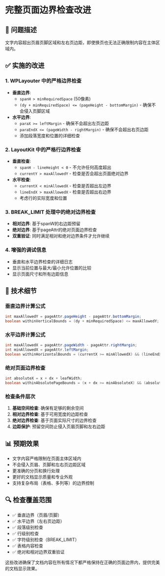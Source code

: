 # 完整页面边界检查改进

## 🎯 问题描述
文字内容超出页眉页脚区域和左右页边距，即使换页也无法正确限制内容在主体区域内。

## ✅ 实施的改进

### 1. WPLayouter 中的严格边界检查
- **垂直边界**:
  - `spanH > minRequiredSpace` (50像素)
  - `(dy + minRequiredSpace) <= (pageHeight - bottomMargin)` - 确保不会侵入页脚区域
- **水平边界**:
  - `paraX >= leftMargin` - 确保不会超出左页边距
  - `paraEndX <= (pageWidth - rightMargin)` - 确保不会超出右页边距
  - 添加段落宽度和位置的详细检查

### 2. LayoutKit 中的严格行边界检查
- **垂直检查**:
  - `spanH - lineHeight < 0` - 不允许任何高度超出
  - `currentY > maxAllowedY` - 检查是否会超出页面绝对边界
- **水平检查**:
  - `currentX < minAllowedX` - 检查是否超出左边界
  - `lineEndX > maxAllowedX` - 检查是否超出右边界
  - 考虑行的实际宽度和位置

### 3. BREAK_LIMIT 处理中的绝对边界检查
- **相对边界**: 基于spanW的右边距预留
- **绝对边界**: 基于pageAttr的绝对页面边界检查
- **双重验证**: 同时满足相对和绝对边界条件才允许继续

### 4. 增强的调试信息
- 垂直和水平边界检查的详细日志
- 显示当前位置与最大/最小允许位置的比较
- 显示页面尺寸和所有边距信息

## 🔧 技术细节

### 垂直边界计算公式
```java
int maxAllowedY = pageAttr.pageHeight - pageAttr.bottomMargin;
boolean withinVerticalBounds = (dy + minRequiredSpace) <= maxAllowedY;
```

### 水平边界计算公式
```java
int maxAllowedX = pageAttr.pageWidth - pageAttr.rightMargin;
int minAllowedX = pageAttr.leftMargin;
boolean withinHorizontalBounds = (currentX >= minAllowedX) && (lineEndX <= maxAllowedX);
```

### 绝对页面边界检查
```java
int absoluteX = x + dx + leafWidth;
boolean withinAbsolutePageBounds = (x + dx >= minAbsoluteX) && (absoluteX <= maxAbsoluteX);
```

### 检查条件层次
1. **基础空间检查**: 确保有足够的剩余空间
2. **相对边界检查**: 基于可用宽度的边距检查
3. **绝对边界检查**: 基于页面实际尺寸的边界检查
4. **边距保护**: 预留空间防止侵入页眉页脚和左右边距

## 📊 预期效果
- 文字内容严格限制在页面主体区域内
- 不会侵入页眉、页脚和左右页边距区域
- 更准确的分页和换行处理
- 更好的文档显示质量和专业外观
- 支持复杂布局（表格、多列等）的边界控制

## 🔍 检查覆盖范围
- ✅ 垂直边界（页眉/页脚）
- ✅ 水平边界（左右页边距）
- ✅ 段落级别检查
- ✅ 行级别检查
- ✅ 字符级别检查（BREAK_LIMIT）
- ✅ 表格内容检查
- ✅ 绝对和相对边界双重验证

这些改进确保了文档内容在所有情况下都严格保持在正确的页面边界内，提供完美的文档显示效果。